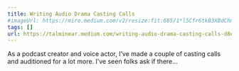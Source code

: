 ```yaml
---
title: Writing Audio Drama Casting Calls
#imageUrl: https://miro.medium.com/v2/resize:fit:685/1*l5Cfr6tkB3XBdChm07rrnQ.png
tags: []
url: https://talminear.medium.com/writing-audio-drama-casting-calls-d8ebaf29a244
---
```


As a podcast creator and voice actor, I’ve made a couple of casting calls and auditioned for a lot more. I’ve seen folks ask if there…
